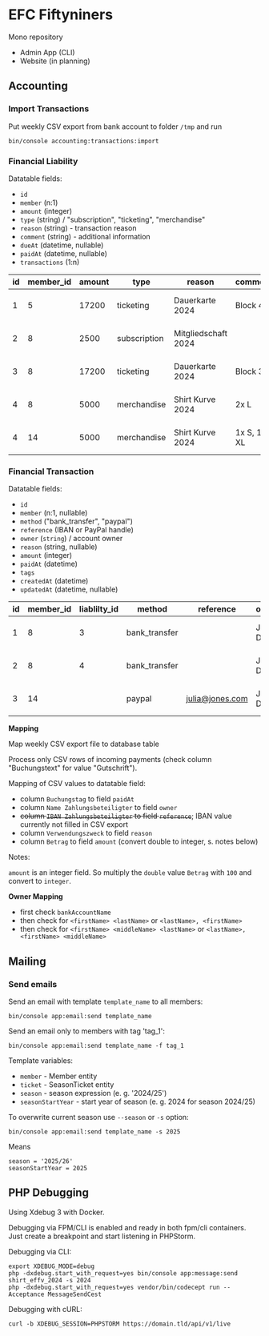 # EFC Fiftyniners

Mono repository

- Admin App (CLI)
- Website (in planning)

## Accounting

### Import Transactions

Put weekly CSV export from bank account to folder `/tmp` and run

```shell
bin/console accounting:transactions:import
```

### Financial Liability

Datatable fields:

- `id`
- `member` (n:1)
- `amount` (integer)
- `type` (string) / "subscription", "ticketing", "merchandise"
- `reason` (string) - transaction reason
- `comment` (string) - additional information
- `dueAt` (datetime, nullable)
- `paidAt` (datetime, nullable)
- `transactions` (1:n)

| id | member_id | amount | type         | reason              | comment     | dueAt               | paidAt              | tags                   |
|----|-----------|--------|--------------|---------------------|-------------|---------------------|---------------------|------------------------|
| 1  | 5         | 17200  | ticketing    | Dauerkarte 2024     | Block 45    | 2024-06-06 23:59:59 | <null>              | ["season_ticket_2024"] |
| 2  | 8         | 2500   | subscription | Mitgliedschaft 2024 | <null>      | 2024-06-30 23:59:59 | <null>              | ["member_2024"]        |
| 3  | 8         | 17200  | ticketing    | Dauerkarte 2024     | Block 38    | 2024-06-06 23:59:59 | 2024-06-05 12:13:14 | ["season_ticket_2024"] |
| 4  | 8         | 5000   | merchandise  | Shirt Kurve 2024    | 2x L        | 2024-06-06 23:59:59 | 2024-06-18 14:15:16 | ["shirt_effv_2024"]    |
| 4  | 14        | 5000   | merchandise  | Shirt Kurve 2024    | 1x S, 1x XL | 2024-06-06 23:59:59 | <null>              | ["shirt_effv_2024"]    |

### Financial Transaction

Datatable fields:

- `id`
- `member` (n:1, nullable)
- `method` ("bank_transfer", "paypal")
- `reference` (IBAN or PayPal handle)
- `owner` (`string`) / account owner
- `reason` (string, nullable)
- `amount` (integer)
- `paidAt` (datetime)
- `tags`
- `createdAt` (datetime)
- `updatedAt` (datetime, nullable)

| id | member_id | liablilty_id | method        | reference       | owner    | reason                      | amount | paidAt              | tags                   |
|----|-----------|--------------|---------------|-----------------|----------|-----------------------------|--------|---------------------|------------------------|
| 1  | 8         | 3            | bank_transfer | <null>          | John Doe | Dauerkarte 2024             | 17200  | 2024-06-05 12:13:14 | ["season_ticket_2024"] |
| 2  | 8         | 4            | bank_transfer | <null>          | John Doe | Shirt Kurve 2024            | 5000   | 2024-06-18 14:15:16 | ["shirt_effv_2024"]    |
| 3  | 14        | <null>       | paypal        | julia@jones.com | Jane Doe | Shirt Kurve 2024 / Jane Doe | 2500   | 2024-06-19 13:14:15 | ["shirt_effv_2024"]    |

**Mapping**

Map weekly CSV export file to database table

Process only CSV rows of incoming payments (check column "Buchungstext" for value "Gutschrift").

Mapping of CSV values to datatable field:

- column `Buchungstag` to field `paidAt`
- column `Name Zahlungsbeteiligter` to field `owner`
- ~~column `IBAN Zahlungsbeteiligter` to field `reference`~~; IBAN value currently not filled in CSV export
- column `Verwendungszweck` to field `reason`
- column `Betrag` to field `amount` (convert double to integer, s. notes below)

Notes:

`amount` is an integer field. So multiply the `double` value `Betrag` with `100` and convert to `integer`.

**Owner Mapping**

- first check `bankAccountName`
- then check for `<firstName> <lastName>` or `<lastName>, <firstName>`
- then check for `<firstName> <middleName> <lastName>` or `<lastName>, <firstName> <middleName>`

## Mailing

### Send emails

Send an email with template `template_name` to all members:

```shell
bin/console app:email:send template_name
```

Send an email only to members with tag 'tag_1':

```shell
bin/console app:email:send template_name -f tag_1
```

Template variables:

- `member` - Member entity
- `ticket` - SeasonTicket entity
- `season` - season expression (e. g. '2024/25')
- `seasonStartYear` - start year of season (e. g. 2024 for season 2024/25)

To overwrite current season use `--season` or `-s` option:

```shell
bin/console app:email:send template_name -s 2025
```

Means

```twig
season = '2025/26'
seasonStartYear = 2025
```

## PHP Debugging

Using Xdebug 3 with Docker.

Debugging via FPM/CLI is enabled and ready in both fpm/cli containers. Just create a breakpoint and start listening in PHPStorm.

Debugging via CLI:

```shell
export XDEBUG_MODE=debug
php -dxdebug.start_with_request=yes bin/console app:message:send shirt_effv_2024 -s 2024
php -dxdebug.start_with_request=yes vendor/bin/codecept run -- Acceptance MessageSendCest
```

Debugging with cURL:

```shell
curl -b XDEBUG_SESSION=PHPSTORM https://domain.tld/api/v1/live
```